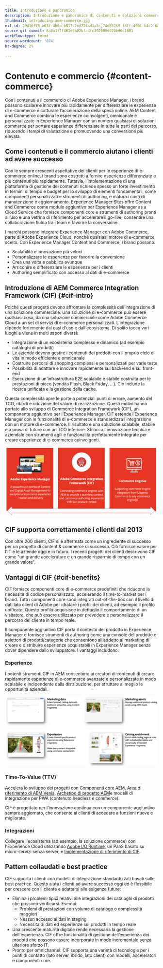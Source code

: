 ```yaml
---
title: Introduzione e panoramica
description: Introduzione e panoramica di contenuti e soluzioni commerce. Experience Manager Commerce Integration Framework (CIF) è il modello consigliato di Adobe per integrare ed estendere i servizi commerce da soluzioni commerce di Magenti e di altre soluzioni commerce di terze parti con l’Experience Cloud.
thumbnail: introducing-aem-commerce.jpg
exl-id: 29410f76-a63f-4b0a-b817-2ed724ad1a3c,74e832f9-f8ff-4901-b4c2-6a2862c51411
source-git-commit: 8a8a1f7f461e5a02bfadfc392508d920bd6c1601
workflow-type: tm+mt
source-wordcount: '874'
ht-degree: 2%

---
```


# Contenuto e commercio {#content-commerce}

Con i contenuti e il commercio di Adobe Experience Manager, i brand possono scalare e innovare più rapidamente per differenziare le esperienze di e-commerce e catturare l’accelerazione della spesa online. AEM Content and Commerce combina le esperienze coinvolgenti, omnicanale e personalizzate in Experience Manager con un numero qualsiasi di soluzioni commerce per portare esperienze differenziate in tutte le parti del percorso, riducendo i tempi di valutazione e promuovendo una conversione più elevata.

## Come i contenuti e il commercio aiutano i clienti ad avere successo

Con le sempre crescenti aspettative dei clienti per le esperienze di e-commerce online, i brand sono costretti a fornire esperienze differenziate e più contenuti più rapidamente. Tuttavia, l’implementazione di una piattaforma di gestione dei contenuti richiede spesso un forte investimento in termini di tempo e budget per lo sviluppo di elementi fondamentali, come componenti personalizzati e strumenti di authoring, e matura i costi di manutenzione e aggiornamento. Experience Manager Sites offre Content and Commerce come modulo aggiuntivo per Experience Manager as a Cloud Service che fornisce componenti core e strumenti di authoring pronti all’uso e una vetrina di riferimento per accelerare il go-live, consentire una collaborazione fluida tra i team e favorire la conversione.

I marchi possono integrare Experience Manager con Adobe Commerce, parte di Adobe Experience Cloud, nonché qualsiasi motore di e-commerce scelto. Con Experience Manager Content and Commerce, i brand possono:

* Scalabilità e innovazione più veloci
* Personalizzare le esperienze per favorire la conversione
* Crea una volta e pubblica ovunque
* Arricchire e differenziare le esperienze per i clienti
* Authoring semplificato con accesso ai dati di e-commerce

## Introduzione di AEM Commerce Integration Framework (CIF) {#cif-intro}

Poiché questi progetti devono affrontare la complessità dell&#39;integrazione di una soluzione commerciale. Una soluzione di e-commerce può essere qualsiasi cosa, da una soluzione commerciale come Adobe Commerce Cloud a un set di servizi di e-commerce personalizzati. L&#39;integrazione dipende fortemente dai casi d&#39;uso e dall&#39;ecosistema. Di solito tocca vari luoghi e viene in molti sapori diversi:

* Integrazione di un ecosistema complesso e dinamico (ad esempio cataloghi di prodotti)
* Le aziende devono gestire i contenuti dei prodotti con il proprio ciclo di vita in modo efficiente e omnicanale
* Costruire percorsi di shopping complessi e personalizzati per varie teste
* Possibilità di adattare e innovare rapidamente sul back-end e sul front-end
* Esecuzione di un&#39;infrastruttura E2E scalabile e stabile costruita per le prestazioni di picco (vendita Flash, Black Friday, ...). Ciò include la ricerca unificata e la gestione della cache.

Questa complessità apre le porte a potenziali punti di errore, aumento del TCO, ritardi e riduzione del valore di realizzazione. Questi motivi hanno portato allo sviluppo di Commerce Integration Framework (CIF), un componente aggiuntivo per l’Experience Manager. CIF estende l’Experience Manager con le funzionalità di e-commerce e standardizza l’integrazione con un motore di e-commerce. Il risultato è una soluzione scalabile, stabile e a prova di futuro con un TCO inferiore. Sblocca l&#39;innovazione tecnica e aziendale con strumenti agili e funzionalità perfettamente integrate per creare esperienze di e-commerce coinvolgenti.

![Elementi di CIF](./assets/CIF/CIF_Overview.png)

## CIF supporta correttamente i clienti dal 2013

Con oltre 200 clienti, CIF si è affermata come un ingrediente di successo per un progetto di content &amp; commerce di successo. Ciò fornisce valore per l&#39;IT e le aziende oggi e in futuro. I recenti progetti dei clienti descrivono CIF come &quot;un grande acceleratore e un grande risparmio di tempo con un grande valore&quot;.

## Vantaggi di CIF {#cif-benefits}

CIF fornisce componenti core di e-commerce predefiniti che riducono la necessità di codice personalizzato, accelerando il time-to-market per i brand. Tutti i componenti core sono integrati out-of-the-box con il livello di dati lato client di Adobe per idratare i profili dei clienti, ad esempio il profilo unificato. Questo profilo acquisisce in dettaglio il comportamento di un visitatore, che può essere utilizzato per prevedere e personalizzare il percorso del cliente in tempo reale.

Il componente aggiuntivo CIF porta il contesto del prodotto in Experience Manager e fornisce strumenti di authoring come una console del prodotto e selettori di prodotti/categorie che consentono all’addetto al marketing di creare e distribuire esperienze acquistabili in Experience Manager senza dover dipendere dallo sviluppatore. I vantaggi includono:

### Esperienze

I potenti strumenti CIF in AEM consentono ai creatori di contenuti di creare rapidamente esperienze di e-commerce avanzate e personalizzate in modo scalabile e indipendente dalla distribuzione, per sfruttare al meglio le opportunità aziendali.

![Elementi di CIF](./assets/CIF/CIF_Product_Experience_Management.png)

### Time-To-Value (TTV)

Accelera lo sviluppo dei progetti con [Componenti core AEM](https://www.aemcomponents.dev/), [Area di riferimento di AEM Venia](https://github.com/adobe/aem-cif-guides-venia), [Archetipo di progetto AEM](https://experienceleague.adobe.com/docs/experience-manager-core-components/using/developing/archetype/overview.html)e modelli di integrazione per PWA (contenuto headless e commerce).

CIF è progettato per l’innovazione continua con un componente aggiuntivo sempre aggiornato, che consente ai clienti di accedere a funzioni nuove e migliorate.

### Integrazioni

Collegare l&#39;ecosistema (ad esempio, la soluzione commerce) con l&#39;Experience Cloud utilizzando  [Adobe I/O Runtime](https://www.adobe.io/apis/experienceplatform/runtime.html), un PaaS basato su micro-servizi senza server, e [Implementazione di riferimento di CIF](https://github.com/adobe/commerce-cif-graphql-integration-reference).

## Pattern collaudati e best practice

CIF supporta i clienti con modelli di integrazione standardizzati basati sulle best practice. Questo aiuta i clienti ad avere successo oggi ed è flessibile per crescere con il cliente e adattarsi alle esigenze future:

* Elimina i problemi tipici relativi alle integrazioni dei cataloghi di prodotti che possono verificarsi. Esempi:
   * Problemi di prestazioni con volume di catalogo o complessità maggiori
   * Nessun accesso ai dati in staging
   * Necessità di dati ed esperienze sui prodotti in tempo reale
* Una crescente maturità digitale rende necessaria la gestione dell&#39;esperienza. CIF offre funzionalità di gestione dell’esperienza dei prodotti che possono essere incorporate in modo incrementale senza ulteriore sforzo IT.
* Pronto per omnichannel: CIF supporta una varietà di tecnologie per i punti di contatto (lato server, ibrido, lato client) con modelli, acceleratori e componenti core.
